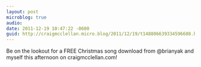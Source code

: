 ```yaml
---
layout: post
microblog: true
audio: 
date: 2011-12-19 10:47:22 -0600
guid: http://craigmcclellan.micro.blog/2011/12/19/t148806639334596608.html
---
```

Be on the lookout for a FREE Christmas song download from @brianyak and myself this afternoon on craigmcclellan.com!
